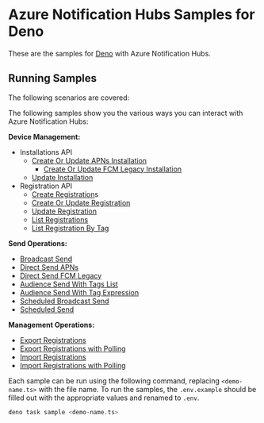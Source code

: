 # Azure Notification Hubs Samples for Deno

These are the samples for [Deno](https://deno.land/) with Azure Notification Hubs.

## Running Samples

The following scenarios are covered:

The following samples show you the various ways you can interact with Azure Notification Hubs:

**Device Management:**

- Installations API
  - [Create Or Update APNs Installation](https://github.com/Azure/azure-sdk-for-js/tree/main/sdk/notificationhubs/notification-hubs/samples/deno/createInstallation.ts)
    - [Create Or Update FCM Legacy Installation](https://github.com/Azure/azure-sdk-for-js/tree/main/sdk/notificationhubs/notification-hubs/samples/deno/createInstallation.fcmLegancy.ts)
  - [Update Installation](https://github.com/Azure/azure-sdk-for-js/tree/main/sdk/notificationhubs/notification-hubs/samples/deno/updateInstallation.ts)
- Registration API
  - [Create Registration](https://github.com/Azure/azure-sdk-for-js/tree/main/sdk/notificationhubs/notification-hubs/samples/deno/createRegistration.ts)s
  - [Create Or Update Registration](https://github.com/Azure/azure-sdk-for-js/tree/main/sdk/notificationhubs/notification-hubs/samples/deno/createOrUpdateRegistration.ts)
  - [Update Registration](https://github.com/Azure/azure-sdk-for-js/tree/main/sdk/notificationhubs/notification-hubs/samples/deno/updateRegistration.ts)
  - [List Registrations](https://github.com/Azure/azure-sdk-for-js/tree/main/sdk/notificationhubs/notification-hubs/samples/deno/listRegistrations.ts)
  - [List Registration By Tag](https://github.com/Azure/azure-sdk-for-js/tree/main/sdk/notificationhubs/notification-hubs/samples/deno/listRegistrationsByTag.ts)

**Send Operations:**

- [Broadcast Send](https://github.com/Azure/azure-sdk-for-js/tree/main/sdk/notificationhubs/notification-hubs/samples/deno/sendBroadcastNotification.ts)
- [Direct Send APNs](https://github.com/Azure/azure-sdk-for-js/tree/main/sdk/notificationhubs/notification-hubs/samples/deno/sendDirectNotification.ts)
- [Direct Send FCM Legacy](https://github.com/Azure/azure-sdk-for-js/tree/main/sdk/notificationhubs/notification-hubs/samples/deno/sendDirectNotification.fcmLegacy.ts)
- [Audience Send With Tags List](https://github.com/Azure/azure-sdk-for-js/tree/main/sdk/notificationhubs/notification-hubs/samples/deno/sendTagsList.ts)
- [Audience Send With Tag Expression](https://github.com/Azure/azure-sdk-for-js/tree/main/sdk/notificationhubs/notification-hubs/samples/deno/sendTagExpression.ts)
- [Scheduled Broadcast Send](https://github.com/Azure/azure-sdk-for-js/tree/main/sdk/notificationhubs/notification-hubs/samples/deno/scheduledSendBroadcastNotification.ts)
- [Scheduled Send](https://github.com/Azure/azure-sdk-for-js/tree/main/sdk/notificationhubs/notification-hubs/samples/deno/scheduledSendNotification.ts)

**Management Operations:**

- [Export Registrations](https://github.com/Azure/azure-sdk-for-js/tree/main/sdk/notificationhubs/notification-hubs/samples/deno/exportRegistrationsJob.ts)
- [Export Registrations with Polling](https://github.com/Azure/azure-sdk-for-js/tree/main/sdk/notificationhubs/notification-hubs/samples/deno/exportRegistrationsJob.polling.ts)
- [Import Registrations](https://github.com/Azure/azure-sdk-for-js/tree/main/sdk/notificationhubs/notification-hubs/samples/deno/importRegistrationsJob.ts)
- [Import Registrations with Polling](https://github.com/Azure/azure-sdk-for-js/tree/main/sdk/notificationhubs/notification-hubs/samples/deno/importRegistrationsJob.polling.ts)

Each sample can be run using the following command, replacing `<demo-name.ts>` with the file name.  To run the samples, the `.env.example` should be filled out with the appropriate values and renamed to `.env`.

```bash
deno task sample <demo-name.ts>
```
